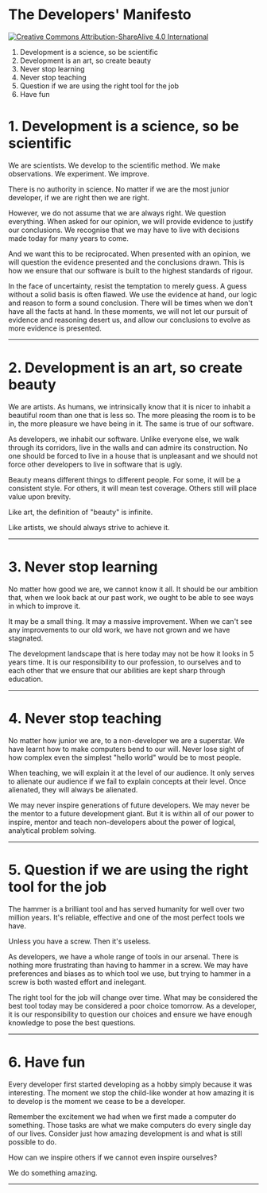 # The Developers' Manifesto

[![Creative Commons Attribution-ShareAlive 4.0 International][license_img]][license_url]

 1. Development is a science, so be scientific
 2. Development is an art, so create beauty
 3. Never stop learning
 4. Never stop teaching
 5. Question if we are using the right tool for the job
 6. Have fun

# 1. Development is a science, so be scientific

We are scientists. We develop to the scientific method. We make
observations. We experiment. We improve.

There is no authority in science. No matter if we are the most junior
developer, if we are right then we are right.

However, we do not assume that we are always right. We question
everything. When asked for our opinion, we will provide evidence to
justify our conclusions. We recognise that we may have to live with
decisions made today for many years to come.

And we want this to be reciprocated. When presented with an opinion, we
will question the evidence presented and the conclusions drawn. This is
how we ensure that our software is built to the highest standards of
rigour.

In the face of uncertainty, resist the temptation to merely guess. A
guess without a solid basis is often flawed. We use the evidence at
hand, our logic and reason to form a sound conclusion. There will be
times when we don't have all the facts at hand. In these moments, we
will not let our pursuit of evidence and reasoning desert us, and allow
our conclusions to evolve as more evidence is presented.

---

# 2. Development is an art, so create beauty

We are artists. As humans, we intrinsically know that it is nicer to
inhabit a beautiful room than one that is less so. The more pleasing the
room is to be in, the more pleasure we have being in it. The same is
true of our software.

As developers, we inhabit our software. Unlike everyone else, we walk
through its corridors, live in the walls and can admire its
construction. No one should be forced to live in a house that is
unpleasant and we should not force other developers to live in software
that is ugly.

Beauty means different things to different people. For some, it will be
a consistent style. For others, it will mean test coverage. Others still
will place value upon brevity.

Like art, the definition of "beauty" is infinite.

Like artists, we should always strive to achieve it.

---

# 3. Never stop learning

No matter how good we are, we cannot know it all. It should be our
ambition that, when we look back at our past work, we ought to be able
to see ways in which to improve it.

It may be a small thing. It may a massive improvement. When we can't see
any improvements to our old work, we have not grown and
we have stagnated.

The development landscape that is here today may not be how it looks in
5 years time. It is our responsibility to our profession, to ourselves
and to each other that we ensure that our abilities are kept sharp
through education.

---

# 4. Never stop teaching

No matter how junior we are, to a non-developer we are a superstar. We
have learnt how to make computers bend to our will. Never lose sight of
how complex even the simplest "hello world" would be to most people.

When teaching, we will explain it at the level of our audience. It only
serves to alienate our audience if we fail to explain concepts at their
level. Once alienated, they will always be alienated.

We may never inspire generations of future developers. We may never be
the mentor to a future development giant. But it is within all of our
power to inspire, mentor and teach non-developers about the power of
logical, analytical problem solving.

---

# 5. Question if we are using the right tool for the job

The hammer is a brilliant tool and has served humanity for well over
two million years. It's reliable, effective and one of the most perfect
tools we have.

Unless you have a screw. Then it's useless.

As developers, we have a whole range of tools in our arsenal. There is
nothing more frustrating than having to hammer in a screw. We may have
preferences and biases as to which tool we use, but trying to hammer in
a screw is both wasted effort and inelegant.

The right tool for the job will change over time. What may be considered
the best tool today may be considered a poor choice tomorrow. As a
developer, it is our responsibility to question our choices and ensure
we have enough knowledge to pose the best questions.

---

# 6. Have fun

Every developer first started developing as a hobby simply because it was
interesting. The moment we stop the child-like wonder at how amazing it
is to develop is the moment we cease to be a developer.

Remember the excitement we had when we first made a computer do
something. Those tasks are what we make computers do every single day of
our lives. Consider just how amazing development is and what  is still
possible to do.

How can we inspire others if we cannot even inspire ourselves?

We do something amazing.

---

[license_img]: https://licensebuttons.net/l/by-sa/4.0/88x31.png

[license_url]: https://creativecommons.org/licenses/by-sa/4.0
